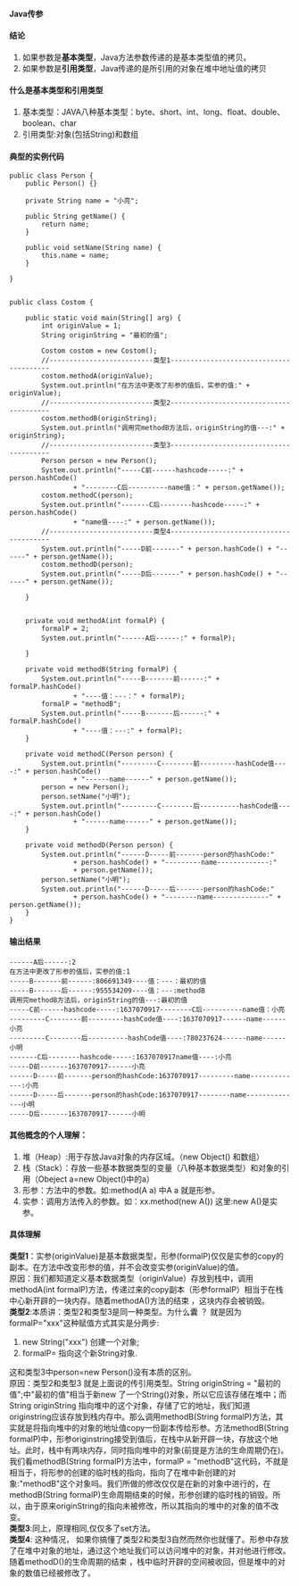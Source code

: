 #### Java传参
#### 结论
  1. 如果参数是<Strong>基本类型</Strong>，Java方法参数传递的是基本类型值的拷贝。
  2. 如果参数是<Strong>引用类型</Strong>，Java传递的是所引用的对象在堆中地址值的拷贝

#### 什么是基本类型和引用类型
1. 基本类型：JAVA八种基本类型：byte、short、int、long、float、double、boolean、char
2. 引用类型:对象(包括String)和数组

#### 典型的实例代码
```
public class Person {
    public Person() {}

    private String name = "小亮";

    public String getName() {
        return name;
    }

    public void setName(String name) {
        this.name = name;
    }

}


```
```
public class Costom {

    public static void main(String[] arg) {
        int originValue = 1;
        String originString = "最初的值";

        Costom costom = new Costom();
        //--------------------------类型1----------------------------------------
        costom.methodA(originValue);
        System.out.println("在方法中更改了形参的值后，实参的值:" + originValue);
        //--------------------------类型2----------------------------------------
        costom.methodB(originString);
        System.out.println("调用完methodB方法后，originString的值---:" + originString);
        //--------------------------类型3----------------------------------------
        Person person = new Person();
        System.out.println("-----C前------hashcode-----:" + person.hashCode()
                + "--------C后----------name值：" + person.getName());
        costom.methodC(person);
        System.out.println("-------C后--------hashcode-----:" + person.hashCode()
                + "name值----:" + person.getName());
        //--------------------------类型4----------------------------------------
        System.out.println("-----D前-------" + person.hashCode() + "------" + person.getName());
        costom.methodD(person);
        System.out.println("-----D后-------" + person.hashCode() + "------" + person.getName());

    }


    private void methodA(int formalP) {
        formalP = 2;
        System.out.println("------A后------:" + formalP);

    }

    private void methodB(String formalP) {
        System.out.println("-----B-------前------:" + formalP.hashCode()
                + "----值：---：" + formalP);
        formalP = "methodB";
        System.out.println("-----B-------后------:" + formalP.hashCode()
                + "----值：---:" + formalP);
    }

    private void methodC(Person person) {
        System.out.println("---------C--------前---------hashCode值----:" + person.hashCode()
                + "------name------" + person.getName());
        person = new Person();
        person.setName("小明");
        System.out.println("---------C--------后----------hashCode值----:" + person.hashCode()
                + "------name------" + person.getName());
    }

    private void methodD(Person person) {
        System.out.println("------D-----前-------person的hashCode:"
                + person.hashCode() + "---------name-------------:"
                + person.getName());
        person.setName("小明");
        System.out.println("------D-----后-------person的hashCode:"
                + person.hashCode() + "--------name--------------" + person.getName());
    }
}

```

#### 输出结果
```
------A后------:2
在方法中更改了形参的值后，实参的值:1
-----B-------前------:806691349----值：---：最初的值
-----B-------后------:955534209----值：---:methodB
调用完methodB方法后，originString的值---:最初的值
-----C前------hashcode-----:1637070917--------C后----------name值：小亮
---------C--------前---------hashCode值----:1637070917------name------小亮
---------C--------后----------hashCode值----:780237624------name------小明
-------C后--------hashcode-----:1637070917name值----:小亮
-----D前-------1637070917------小亮
------D-----前-------person的hashCode:1637070917---------name-------------:小亮
------D-----后-------person的hashCode:1637070917--------name--------------小明
-----D后-------1637070917------小明
```
#### 其他概念的个人理解：
1. 堆（Heap）:用于存放Java对象的内存区域。（new Object() 和数组）
2. 栈（Stack）：存放一些基本数据类型的变量（八种基本数据类型）和对象的引用（Obeject a=new Object()中的a）
3. 形参：方法中的参数。如:method(A a) 中A a 就是形参。
4. 实参：调用方法传入的参数。如：xx.method(new A()) 这里:new A()是实参。
#### 具体理解
 <Strong>类型1</Strong>：实参(originValue)是基本数据类型，形参(formalP)仅仅是实参的copy的副本。在方法中改变形参的值，并不会改变实参(originValue)的值。</br>
原因：我们都知道定义基本数据类型（originValue）存放到栈中，调用methodA(int formalP)方法，传递过来的copy副本（形参formalP）相当于在栈中心新开辟的一块内存。随着methodA()方法的结束 ，这块内存会被销毁。</br>
<Strong>类型2</Strong>:本质讲：类型2和类型3是同一种类型。为什么囊 ？
就是因为formalP="xxx"这种赋值方式其实是分两步:

 1. new String("xxx")  创建一个对象;
 2. formalP= 指向这个新String对象.

 这和类型3中person=new Person()没有本质的区别。</br>
 原因：类型2和类型3 就是上面说的传引用类型。String originString = "最初的值";中"最初的值"相当于新new 了一个String()对象，所以它应该存储在堆中；而String originString 指向堆中的这个对象，存储了它的地址，我们知道originstring应该存放到栈内存中。那么调用methodB(String formalP)方法，其实就是将指向堆中的对象的地址值copy一份副本传给形参。方法methodB(String formalP)中，形参originstring接受到值后，在栈中从新开辟一块，存放这个地址。此时，栈中有两块内存，同时指向堆中的对象(前提是方法的生命周期仍在)。我们看methodB(String formalP)方法中，formalP = "methodB"这代码，不就是相当于，将形参的创建的临时栈的指向，指向了在堆中新创建的对象:"methodB"这个对象吗。我们所做的修改仅仅是在新的对象中进行的，在methodB(String formalP)生命周期结束的时候，形参创建的临时栈的销毁。所以，由于原来originString的指向未被修改，所以其指向的堆中的对象的值不改变。</br>
 <Strong>类型3</Strong>:同上，原理相同,仅仅多了set方法。</br>
 <Strong>类型4</Strong>: 这种情况， 如果你搞懂了类型2和类型3自然而然你也就懂了。形参中存放了在堆中对象的地址，通过这个地址我们可以访问堆中的对象，并对他进行修改。随着methodD()的生命周期的结束 ，栈中临时开辟的空间被收回，但是堆中的对象的数值已经被修改了。
